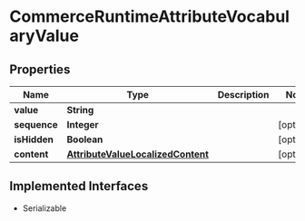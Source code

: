 

# CommerceRuntimeAttributeVocabularyValue


## Properties

| Name | Type | Description | Notes |
|------------ | ------------- | ------------- | -------------|
|**value** | **String** |  |  |
|**sequence** | **Integer** |  |  [optional] |
|**isHidden** | **Boolean** |  |  [optional] |
|**content** | [**AttributeValueLocalizedContent**](AttributeValueLocalizedContent.md) |  |  [optional] |


## Implemented Interfaces

* Serializable


